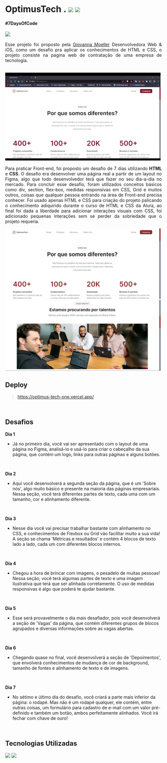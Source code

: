 # OptimusTech . ![](http://img.shields.io/static/v1?label=STATUS&message=Concluido&color=GREEN&style=for-the-badge) ![](http://img.shields.io/static/v1?label=responsive&message=no&color=orange&style=for-the-badge)

#### #7DaysOfCode
![](https://7daysofcode.io/assets/img/share-img-doc.1647533642.png#vitrinedev)

<p align="justify">Esse projeto foi proposto pela <a href="https://github.com/giovannamoeller">Giovanna Moeller<a/> Desenvolvedora Web & iOS, como um desafio pra aplicar os conhecimentos de HTML e CSS, o projeto consiste na pagina web de contratação de uma empresa de tecnologia.</p>
<br>

<img src="assets/img/video of project.gif" alt="gif animado do projeto" width="500">

<br>
<p align="justify">Para praticar Front-end, foi proposto um desafio de 7 dias utilizando <strong>HTML</strong> e <strong>CSS</strong>. O desafio 
era desenvolver uma página real a partir de um layout no Figma, algo que todo desenvolvedor terá que fazer no seu dia-a-dia no mercado. Para concluir esse 
desafio, foram utilizados conceitos básicos como div, section, flex-box, medidas responsivas em CSS, Grid e muitos outros, coisas que qualquer pessoa entrando na área de Front-end precisa conhecer. Foi usado apenas HTML e CSS para criação do projeto palicando o conhecimento adiquirido durante o curso de HTML e CSS da Alura, ao final foi dada a liberdade para adicionar interações visuais com CSS, foi adicionado pequenas interações sem se perder da sobriedade que o projeto requeria.</p>

<img src="assets/img/Captura de tela 2023-02-10 145930.jpg" alt="Screamshot 1 do projeto" width="500"><img src="assets/img/Captura de tela 2023-02-10 151531.jpg" alt="Screamshot 2 do projeto" width="500">

## Deploy

> https://optimus-tech-one.vercel.app/
  
<br>

## Desafios

<strong>Dia 1</strong>
- Já no primeiro dia, você vai ser apresentado com o layout de uma página no Figma, analisá-lo e usá-lo para criar o cabeçalho da sua página, que contém um logo, links para outras páginas e alguns botões.

<br>

<strong>Dia 2</strong>
- Aqui você desenvolverá a segunda seção da página, que é um 'Sobre nós', algo muito básico e presente na maioria das páginas empresariais. Nessa seção, você terá diferentes partes de texto, cada uma com um tamanho, cor e alinhamento diferente.

<br>

<strong>Dia 3</strong>
- Nesse dia você vai precisar trabalhar bastante com alinhamento no CSS, e conhecimentos de Flexbox ou Grid vão facilitar muito a sua vida! A seção se chama 'Métricas e resultados' e contém 4 blocos de texto lado a lado, cada um com diferentes blocos internos.

<br>

<strong>Dia 4</strong>
- Chegou a hora de brincar com imagens, o pesadelo de muitas pessoas! Nessa seção, você terá algumas partes de texto e uma imagem ilustrativa que terá que ser alinhada corretamente. O uso de medidas responsivas é algo que poderá te ajudar bastante.

<br>

<strong>Dia 5</strong>
- Esse será provavelmente o dia mais desafiador, pois você desenvolverá a seção de 'Vagas' da página, que contém diferentes grupos de blocos agrupados e diversas informações sobre as vagas abertas.

<br>

<strong>Dia 6</strong>
- Chegando quase no final, você desenvolverá a seção de 'Depoimentos', que envolverá conhecimentos de mudança de cor de background, tamanho de fontes e alinhamento de texto e de imagens.

<br>

<strong>Dia 7</strong>
- No sétimo e último dia do desafio, você criará a parte mais inferior da página: o rodapé. Mas não é um rodapé qualquer, ele contém, entre outras coisas, um formulário para cadastro de e-mail com um valor pré-definido e também um botão, ambos perfeitamente alinhados. Você irá fechar com chave de ouro!

<br>

## Tecnologias Utilizadas
  
![](https://img.shields.io/badge/HTML-e06b12?style=for-the-badge&logo=html5&logoColor=white) ![](https://img.shields.io/badge/CSS-1283e0?&style=for-the-badge&logo=css3&logoColor=white)
